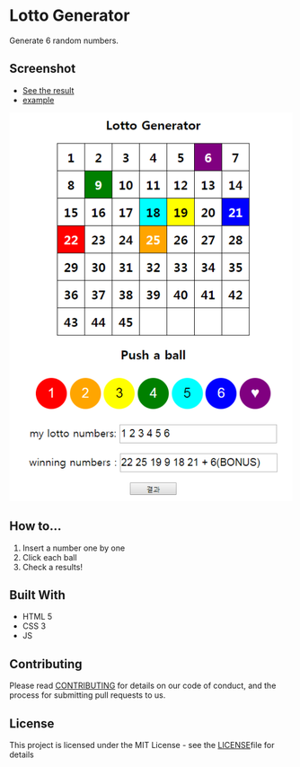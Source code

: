 # Lotto Generator

Generate 6 random numbers.

## Screenshot

- [See the result](https://y0ungchoi.github.io/js-example-LottoGenerator/lotto.html)
- <a href="https://y0ungchoi.github.io/js-example-LottoGenerator/lotto.html" target="_blank">example</a>


  
![real](.vs/result.PNG)

## How to...
1. Insert a number one by one
2. Click each ball
3. Check a results!  

## Built With
- HTML 5
- CSS 3
- JS


## Contributing

Please read [CONTRIBUTING](https://gist.github.com/y0ungchoi/be9662f632063012c84f394ab0ff423b) for details on our code of conduct, and the process for submitting pull requests to us.


## License

This project is licensed under the MIT License - see the [LICENSE](https://gist.github.com/y0ungchoi/22bbc7aa64f6c8ee33850ad88bafdfcf)file for details
